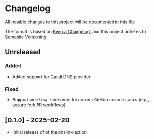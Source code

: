 # Changelog

All notable changes to this project will be documented in this file.

The format is based on [Keep a Changelog](https://keepachangelog.com/en/1.0.0/),
and this project adheres to [Semantic Versioning](https://semver.org/spec/v2.0.0.html).

## Unreleased

### Added
- Added support for Gandi DNS provider

### Fixed
- Support `workflow_run` events for correct GitHub commit status (e.g., secure fork PR workflows)

## [0.1.0] - 2025-02-20

- Initial release of of the dnslink-action
